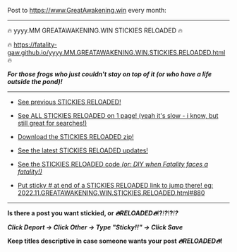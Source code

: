 Post to https://www.GreatAwakening.win every month:

-----------------------------------------------------------------

🔥 yyyy.MM GREATAWAKENING.WIN STICKIES RELOADED 🔥

🔥 https://fatality-gaw.github.io/yyyy.MM.GREATAWAKENING.WIN.STICKIES.RELOADED.html 🔥

***For those frogs who just couldn't stay on top of it (or who have a life outside the pond)!***

-----------------------------------------------------------------

- [See previous STICKIES RELOADED!](https://fatality-gaw.github.io/)

- [See ALL STICKIES RELOADED on 1 page! (yeah it's slow - i know, but still great for searches!)](https://fatality-gaw.github.io/ALL.GREATAWAKENING.WIN.STICKIES.RELOADED.html)

- [Download the STICKIES RELOADED zip!](https://github.com/Fatality-GAW/fatality-gaw.github.io/archive/refs/heads/main.zip)

- [See the latest STICKIES RELOADED updates!](https://github.com/Fatality-GAW/fatality-gaw.github.io/commits/main)

- [See the STICKIES RELOADED code *(or: DIY when Fatality faces a fatality!)*](https://github.com/Fatality-GAW/fatality-gaw.github.io-Python-Code)

- [Put sticky *#* at end of a STICKIES RELOADED link to jump there! eg: 2022.11.GREATAWAKENING.WIN.STICKIES.RELOADED.html#880](https://fatality-gaw.github.io/2022.11.GREATAWAKENING.WIN.STICKIES.RELOADED.html#880)

-----------------------------------------------------------------

**Is there a post you want stickied, or *🔥RELOADED🔥***!**?***!****?***!**?***!****?***

***Click Deport → Click Other → Type "Sticky!!" → Click Save***

**Keep titles descriptive in case someone wants your post *🔥RELOADED🔥*!**